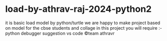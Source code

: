 # load-by-athrav-raj-2024-python2
it is basic load model by python/turtle we are happy to make project based on model for the cbse students and collage in this project you will require :- python debugger suggestion vs code ©team athravr
